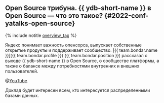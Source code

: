 ## Open Source трибуна. {{ ydb-short-name }} в Open Source — что это такое? {#2022-conf-yatalks-open-source}

{% include notitle [overview_tag](../../tags.md#overview) %}

Яндекс понимает важность опенсорса, выпускает собственные открытые продукты и поддерживает сообщество. [{{ team.bondar.name }}]({{ team.bondar.profile }}) ({{ team.bondar.position }}) рассказал о выходе {{ ydb-short-name }} в Open Source, о сообществе платформы, а также о балансе между потребностями внутренних и внешних пользователей.

@[YouTube](https://www.youtube.com/watch?v=s238or35z48).

Доклад будет интересен всем, кто интересуется распределенными базами данных.